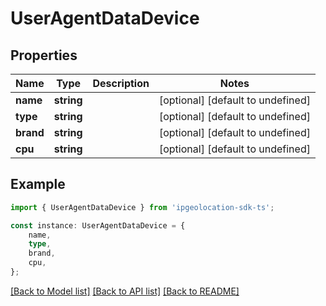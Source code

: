 # UserAgentDataDevice


## Properties

Name | Type | Description | Notes
------------ | ------------- | ------------- | -------------
**name** | **string** |  | [optional] [default to undefined]
**type** | **string** |  | [optional] [default to undefined]
**brand** | **string** |  | [optional] [default to undefined]
**cpu** | **string** |  | [optional] [default to undefined]

## Example

```typescript
import { UserAgentDataDevice } from 'ipgeolocation-sdk-ts';

const instance: UserAgentDataDevice = {
    name,
    type,
    brand,
    cpu,
};
```

[[Back to Model list]](../README.md#documentation-for-models) [[Back to API list]](../README.md#documentation-for-api-endpoints) [[Back to README]](../README.md)
